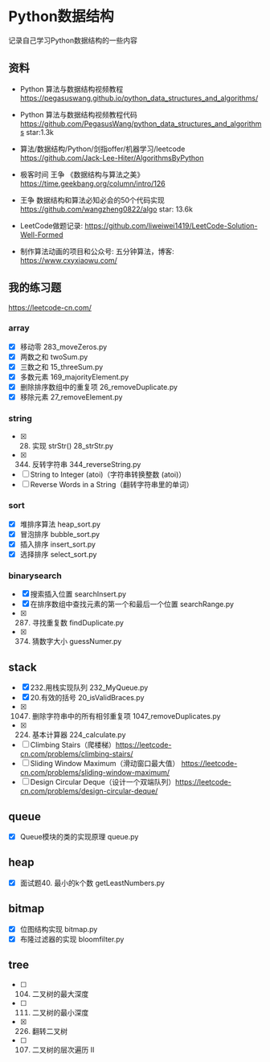 # Python数据结构

记录自己学习Python数据结构的一些内容

## 资料
- Python 算法与数据结构视频教程 https://pegasuswang.github.io/python_data_structures_and_algorithms/
- Python 算法与数据结构视频教程代码 https://github.com/PegasusWang/python_data_structures_and_algorithms star:1.3k


- 算法/数据结构/Python/剑指offer/机器学习/leetcode https://github.com/Jack-Lee-Hiter/AlgorithmsByPython

- 极客时间 王争 《数据结构与算法之美》 https://time.geekbang.org/column/intro/126
- 王争 数据结构和算法必知必会的50个代码实现 https://github.com/wangzheng0822/algo  star: 13.6k

- LeetCode做题记录: https://github.com/liweiwei1419/LeetCode-Solution-Well-Formed

- 制作算法动画的项目和公众号: 五分钟算法，博客: https://www.cxyxiaowu.com/

## 我的练习题
https://leetcode-cn.com/

### array
- [x] 移动零 283_moveZeros.py
- [x] 两数之和 twoSum.py
- [x] 三数之和 15_threeSum.py
- [x] 多数元素 169_majorityElement.py
- [x] 删除排序数组中的重复项 26_removeDuplicate.py
- [x] 移除元素 27_removeElement.py

### string
- [x] 28. 实现 strStr() 28_strStr.py
- [x] 344. 反转字符串 344_reverseString.py
- [ ] String to Integer (atoi)（字符串转换整数 (atoi)）
- [ ] Reverse Words in a String（翻转字符串里的单词）

### sort
- [x] 堆排序算法 heap_sort.py
- [x] 冒泡排序 bubble_sort.py
- [x] 插入排序 insert_sort.py
- [x] 选择排序 select_sort.py

### binarysearch 
- [x] 搜索插入位置 searchInsert.py
- [x] 在排序数组中查找元素的第一个和最后一个位置 searchRange.py
- [x] 287. 寻找重复数 findDuplicate.py
- [x] 374. 猜数字大小 guessNumer.py

## stack
- [x] 232.用栈实现队列 232_MyQueue.py
- [x] 20.有效的括号 20_isValidBraces.py
- [x] 1047. 删除字符串中的所有相邻重复项 1047_removeDuplicates.py
- [x] 224. 基本计算器 224_calculate.py
- [ ] Climbing Stairs（爬楼梯）https://leetcode-cn.com/problems/climbing-stairs/
- [ ] Sliding Window Maximum（滑动窗口最大值） https://leetcode-cn.com/problems/sliding-window-maximum/
- [ ] Design Circular Deque（设计一个双端队列）https://leetcode-cn.com/problems/design-circular-deque/

## queue
- [x] Queue模块的类的实现原理 queue.py 

## heap
- [x] 面试题40. 最小的k个数 getLeastNumbers.py 

## bitmap
- [x] 位图结构实现 bitmap.py
- [x] 布隆过滤器的实现 bloomfilter.py

## tree
- [ ] 104. 二叉树的最大深度
- [ ] 111. 二叉树的最小深度
- [x] 226. 翻转二叉树
- [ ] 107. 二叉树的层次遍历 II